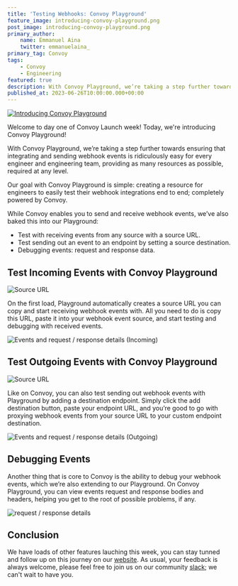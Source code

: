 ```yaml
---
title: 'Testing Webhooks: Convoy Playground'
feature_image: introducing-convoy-playground.png
post_image: introducing-convoy-playground.png
primary_author:
    name: Emmanuel Aina
    twitter: emmanuelaina_
primary_tag: Convoy
tags:
    - Convoy
    - Engineering
featured: true
description: With Convoy Playground, we’re taking a step further towards ensuring that integrating and sending webhook events is ridiculously easy for every engineer and engineering team, providing as many
published_at: 2023-06-26T10:00:00.000+00:00
---
```


[![Introducing Convoy Playground](/blog-assets/playground-video-img.png)](https://www.youtube.com/watch?v=boRhKgQYIDM)

Welcome to day one of Convoy Launch week! Today, we're introducing Convoy Playground!

With Convoy Playground, we’re taking a step further towards ensuring that integrating and sending webhook events is ridiculously easy for every engineer and engineering team, providing as many resources as possible, required at any level.

Our goal with Convoy Playground is simple: creating a resource for engineers to easily test their webhook integrations end to end; completely powered by Convoy.

While Convoy enables you to send and receive webhook events, we’ve also baked this into our Playground:

-   Test with receiving events from any source with a source URL.
-   Test sending out an event to an endpoint by setting a source destination.
-   Debugging events: request and response data.

## Test Incoming Events with Convoy Playground

![Source URL](/blog-assets/Source-URL.png)

On the first load, Playground automatically creates a source URL you can copy and start receiving webhook events with. All you need to do is copy this URL, paste it into your webhook event source, and start testing and debugging with received events.

![Events and request / response details (Incoming)](/blog-assets/Events-and-request-response-details-Incoming.png)

## Test Outgoing Events with Convoy Playground

![Source URL](/blog-assets/Source-URL-and-destination-input.png)

Like on Convoy, you can also test sending out webhook events with Playground by adding a destination endpoint. Simply click the add destination button, paste your endpoint URL, and you’re good to go with proxying webhook events from your source URL to your custom endpoint destination.

![Events and request / response details (Outgoing)](/blog-assets/Events-and-request-response-details-outgoing.png)

## Debugging Events

Another thing that is core to Convoy is the ability to debug your webhook events, which we’re also extending to our Playground. On Convoy Playground, you can view events request and response bodies and headers, helping you get to the root of possible problems, if any.

![request / response details](/blog-assets/Request-response-details.png)

## Conclusion

We have loads of other features lauching this week, you can stay tunned and follow up on this journey on our [website](https://launchweek.getconvoy.io). As usual, your feedback is always welcome, please feel free to join us on our community [slack](https://convoy-community.slack.com/join/shared_invite/zt-xiuuoj0m-yPp~ylfYMCV9s038QL0IUQ#/shared-invite/email); we can't wait to have you.
